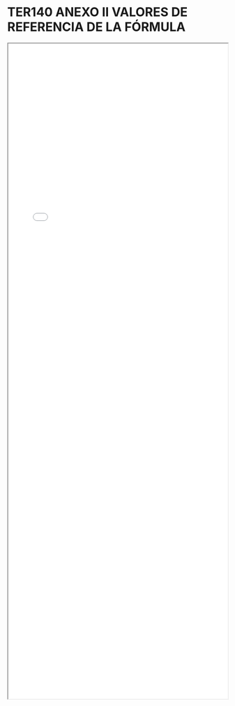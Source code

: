 
# TER140 ANEXO II VALORES DE REFERENCIA DE LA FÓRMULA

<iframe src="../TER140 ANEXO II VALORES DE REFERENCIA DE LA FÓRMULA.pdf" width="100%" height="1500px"></iframe>

